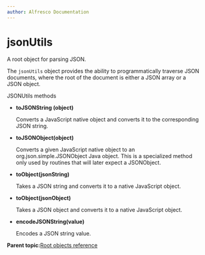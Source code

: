 ```yaml
---
author: Alfresco Documentation
---
```


# jsonUtils

A root object for parsing JSON.

The `jsonUtils` object provides the ability to programmatically traverse JSON documents, where the root of the document is either a JSON array or a JSON object.

JSONUtils methods

-   **toJSONString \(object\)**

    Converts a JavaScript native object and converts it to the corresponding JSON string.

-   **toJSONObject\(object\)**

    Converts a given JavaScript native object to an org.json.simple.JSONObject Java object. This is a specialized method only used by routines that will later expect a JSONObject.

-   **toObject\(jsonString\)**

    Takes a JSON string and converts it to a native JavaScript object.

-   **toObject\(jsonObject\)**

    Takes a JSON object and converts it to a native JavaScript object.

-   **encodeJSONString\(value\)**

    Encodes a JSON string value.


**Parent topic:**[Root objects reference](../references/api-ws-root-ref.md)


